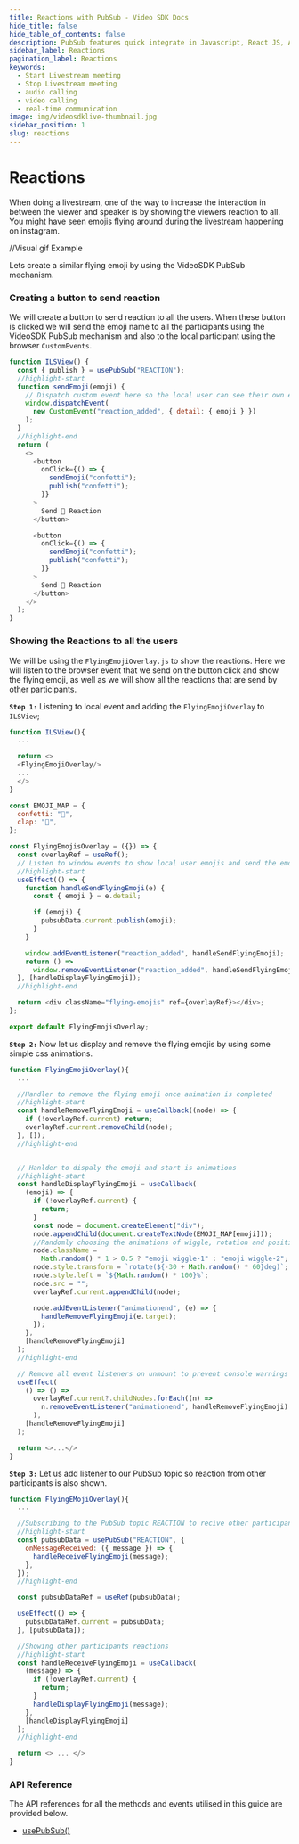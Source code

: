 ```yaml
---
title: Reactions with PubSub - Video SDK Docs
hide_title: false
hide_table_of_contents: false
description: PubSub features quick integrate in Javascript, React JS, Android, IOS, React Native, Flutter with Video SDK to add live video & audio conferencing to your applications.
sidebar_label: Reactions
pagination_label: Reactions
keywords:
  - Start Livestream meeting
  - Stop Livestream meeting
  - audio calling
  - video calling
  - real-time communication
image: img/videosdklive-thumbnail.jpg
sidebar_position: 1
slug: reactions
---
```


# Reactions

When doing a livestream, one of the way to increase the interaction in between the viewer and speaker is by showing the viewers reaction to all. You might have seen emojis flying around during the livestream happening on instagram.

//Visual gif Example

Lets create a similar flying emoji by using the VideoSDK PubSub mechanism.

### Creating a button to send reaction

We will create a button to send reaction to all the users. When these button is clicked we will send the emoji name to all the participants using the VideoSDK PubSub mechanism and also to the local participant using the browser `CustomEvents`.

```js title="ILSView.js"
function ILSView() {
  const { publish } = usePubSub("REACTION");
  //highlight-start
  function sendEmoji(emoji) {
    // Dispatch custom event here so the local user can see their own emoji
    window.dispatchEvent(
      new CustomEvent("reaction_added", { detail: { emoji } })
    );
  }
  //highlight-end
  return (
    <>
      <button
        onClick={() => {
          sendEmoji("confetti");
          publish("confetti");
        }}
      >
        Send 🎉 Reaction
      </button>

      <button
        onClick={() => {
          sendEmoji("confetti");
          publish("confetti");
        }}
      >
        Send 👏 Reaction
      </button>
    </>
  );
}
```

### Showing the Reactions to all the users

We will be using the `FlyingEmojiOverlay.js` to show the reactions. Here we will listen to the browser event that we send on the button click and show the flying emoji, as well as we will show all the reactions that are send by other participants.

**`Step 1:`** Listening to local event and adding the `FlyingEmojiOverlay` to `ILSView`;

```js title="ILSView.js"
function ILSView(){
  ...

  return <>
  <FlyingEmojiOverlay/>
  ...
  </>
}
```

```js title="FlyingEmojiOverlay.js"
const EMOJI_MAP = {
  confetti: "🎉",
  clap: "👏",
};

const FlyingEmojisOverlay = ({}) => {
  const overlayRef = useRef();
  // Listen to window events to show local user emojis and send the emoji to all participants on the call
  //highlight-start
  useEffect(() => {
    function handleSendFlyingEmoji(e) {
      const { emoji } = e.detail;

      if (emoji) {
        pubsubData.current.publish(emoji);
      }
    }

    window.addEventListener("reaction_added", handleSendFlyingEmoji);
    return () =>
      window.removeEventListener("reaction_added", handleSendFlyingEmoji);
  }, [handleDisplayFlyingEmoji]);
  //highlight-end

  return <div className="flying-emojis" ref={overlayRef}></div>;
};

export default FlyingEmojisOverlay;
```

**`Step 2:`** Now let us display and remove the flying emojis by using some simple css animations.

```js title="FlyingEmojiOverlay.js"
function FlyingEmojiOverlay(){
  ...

  //Handler to remove the flying emoji once animation is completed
  //highlight-start
  const handleRemoveFlyingEmoji = useCallback((node) => {
    if (!overlayRef.current) return;
    overlayRef.current.removeChild(node);
  }, []);
  //highlight-end


  // Hanlder to dispaly the emoji and start is animations
  //highlight-start
  const handleDisplayFlyingEmoji = useCallback(
    (emoji) => {
      if (!overlayRef.current) {
        return;
      }
      const node = document.createElement("div");
      node.appendChild(document.createTextNode(EMOJI_MAP[emoji]));
      //Randomly choosing the animations of wiggle, rotation and position
      node.className =
        Math.random() * 1 > 0.5 ? "emoji wiggle-1" : "emoji wiggle-2";
      node.style.transform = `rotate(${-30 + Math.random() * 60}deg)`;
      node.style.left = `${Math.random() * 100}%`;
      node.src = "";
      overlayRef.current.appendChild(node);

      node.addEventListener("animationend", (e) => {
        handleRemoveFlyingEmoji(e.target);
      });
    },
    [handleRemoveFlyingEmoji]
  );
  //highlight-end

  // Remove all event listeners on unmount to prevent console warnings
  useEffect(
    () => () =>
      overlayRef.current?.childNodes.forEach((n) =>
        n.removeEventListener("animationend", handleRemoveFlyingEmoji)
      ),
    [handleRemoveFlyingEmoji]
  );

  return <>...</>
}
```

**`Step 3:`** Let us add listener to our PubSub topic so reaction from other participants is also shown.

```js title="FlyingEmojiOverlay.js"
function FlyingEMojiOverlay(){
  ...

  //Subscribing to the PubSub topic REACTION to recive other participants reactions.
  //highlight-start
  const pubsubData = usePubSub("REACTION", {
    onMessageReceived: ({ message }) => {
      handleReceiveFlyingEmoji(message);
    },
  });
  //highlight-end

  const pubsubDataRef = useRef(pubsubData);

  useEffect(() => {
    pubsubDataRef.current = pubsubData;
  }, [pubsubData]);

  //Showing other participants reactions
  //highlight-start
  const handleReceiveFlyingEmoji = useCallback(
    (message) => {
      if (!overlayRef.current) {
        return;
      }
      handleDisplayFlyingEmoji(message);
    },
    [handleDisplayFlyingEmoji]
  );
  //highlight-end

  return <> ... </>
}
```

### API Reference

The API references for all the methods and events utilised in this guide are provided below.

- [usePubSub()](/react/api/sdk-reference/use-pubsub)
